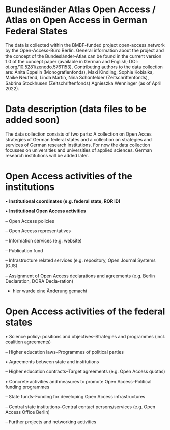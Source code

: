 # Bundesländer Atlas Open Access / Atlas on Open Access in German Federal States

The data is collected within the BMBF-funded project open-access.network by the Open-Access-Büro Berlin. General information about the project and the concept of the Bundesländer-Atlas can be found in the current version 1.0 of the concept paper (available in German and English; DOI: oi.org/10.5281/zenodo.5761153). Contributing authors to the data collection are: Anita Eppelin (Monografienfonds), Maxi Kindling, Sophie Kobialka, Maike Neufend, Linda Martin, Nina Schönfelder (Zeitschriftenfonds), Sabrina Stockhusen (Zeitschriftenfonds) Agnieszka Wenninger (as of April 2022). 

# Data description (data files to be added soon)

The data collection consists of two parts: A collection on Open Acces strategies of German federal states and a collection on strategies and services of German research institutions. For now the data collection focusses on universities and universities of applied sciences. German research institutions will be added later.  
  
 # Open Access activities of the institutions
 
• __Institutional coordinates (e.g. federal state, ROR ID)__

• __Institutional Open Access activities__

  – Open Access policies
  
  – Open Access representatives
  
  – Information services (e.g. website)
  
  – Publication fund
  
  – Infrastructure related services (e.g. repository, Open Journal Systems (OJS)
  
  – Assignment of Open Access declarations and agreements (e.g. Berlin Declaration, DORA Decla-ration)
  
  - hier wurde eine Änderung gemacht 
  
    
# Open Access activities of the federal states

• Science policy: positions and objectives–Strategies and programmes (incl. coalition agreements)

  – Higher education laws–Programmes of political parties

• Agreements between state and institutions

  – Higher education contracts–Target agreements (e.g. Open Access quotas)

• Concrete activities and measures to promote Open Access–Political funding programmes

  – State funds–Funding for developing Open Access infrastructures

  – Central state institutions–Central contact persons/services (e.g. Open Access Office Berlin)

  – Further projects and networking activities
  
  

